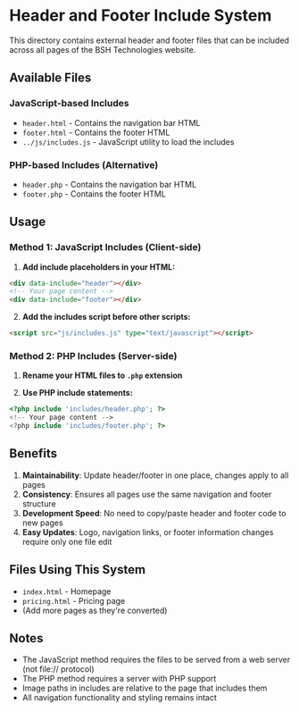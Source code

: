 # Header and Footer Include System

This directory contains external header and footer files that can be included across all pages of the BSH Technologies website.

## Available Files

### JavaScript-based Includes
- `header.html` - Contains the navigation bar HTML
- `footer.html` - Contains the footer HTML
- `../js/includes.js` - JavaScript utility to load the includes

### PHP-based Includes (Alternative)
- `header.php` - Contains the navigation bar HTML
- `footer.php` - Contains the footer HTML

## Usage

### Method 1: JavaScript Includes (Client-side)

1. **Add include placeholders in your HTML:**
```html
<div data-include="header"></div>
<!-- Your page content -->
<div data-include="footer"></div>
```

2. **Add the includes script before other scripts:**
```html
<script src="js/includes.js" type="text/javascript"></script>
```

### Method 2: PHP Includes (Server-side)

1. **Rename your HTML files to `.php` extension**

2. **Use PHP include statements:**
```php
<?php include 'includes/header.php'; ?>
<!-- Your page content -->
<?php include 'includes/footer.php'; ?>
```

## Benefits

1. **Maintainability**: Update header/footer in one place, changes apply to all pages
2. **Consistency**: Ensures all pages use the same navigation and footer structure
3. **Development Speed**: No need to copy/paste header and footer code to new pages
4. **Easy Updates**: Logo, navigation links, or footer information changes require only one file edit

## Files Using This System

- `index.html` - Homepage
- `pricing.html` - Pricing page
- (Add more pages as they're converted)

## Notes

- The JavaScript method requires the files to be served from a web server (not file:// protocol)
- The PHP method requires a server with PHP support
- Image paths in includes are relative to the page that includes them
- All navigation functionality and styling remains intact 